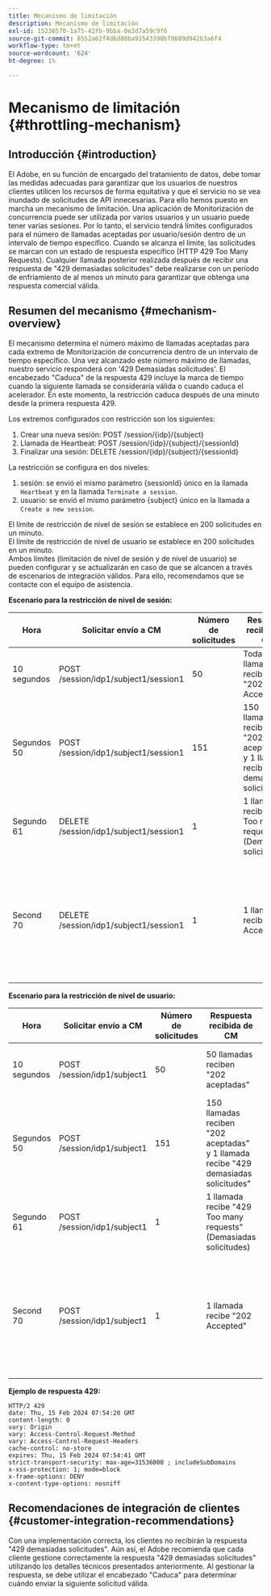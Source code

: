 ```yaml
---
title: Mecanismo de limitación
description: Mecanismo de limitación
exl-id: 15236570-1a75-42fb-9bba-0e2d7a59c9f6
source-git-commit: 8552a62f4d6d80ba91543390bf0689d942b3a6f4
workflow-type: tm+mt
source-wordcount: '624'
ht-degree: 1%

---
```


# Mecanismo de limitación {#throttling-mechanism}

## Introducción {#introduction}

El Adobe, en su función de encargado del tratamiento de datos, debe tomar las medidas adecuadas para garantizar que los usuarios de nuestros clientes utilicen los recursos de forma equitativa y que el servicio no se vea inundado de solicitudes de API innecesarias. Para ello hemos puesto en marcha un mecanismo de limitación.
Una aplicación de Monitorización de concurrencia puede ser utilizada por varios usuarios y un usuario puede tener varias sesiones. Por lo tanto, el servicio tendrá límites configurados para el número de llamadas aceptadas por usuario/sesión dentro de un intervalo de tiempo específico.
Cuando se alcanza el límite, las solicitudes se marcan con un estado de respuesta específico (HTTP 429 Too Many Requests). Cualquier llamada posterior realizada después de recibir una respuesta de &quot;429 demasiadas solicitudes&quot; debe realizarse con un período de enfriamiento de al menos un minuto para garantizar que obtenga una respuesta comercial válida.

## Resumen del mecanismo {#mechanism-overview}

El mecanismo determina el número máximo de llamadas aceptadas para cada extremo de Monitorización de concurrencia dentro de un intervalo de tiempo específico.
Una vez alcanzado este número máximo de llamadas, nuestro servicio responderá con &#39;429 Demasiadas solicitudes&#39;. El encabezado &quot;Caduca&quot; de la respuesta 429 incluye la marca de tiempo cuando la siguiente llamada se consideraría válida o cuando caduca el acelerador. En este momento, la restricción caduca después de una   minuto desde la primera respuesta 429.

Los extremos configurados con restricción son los siguientes:
1. Crear una nueva sesión: POST /session/{idp}/{subject}
2. Llamada de Heartbeat: POST /session/{idp}/{subject}/{sessionId}
3. Finalizar una sesión: DELETE /session/{idp}/{subject}/{sessionId}

La restricción se configura en dos niveles:
1. sesión: se envió el mismo parámetro {sessionId} único en la llamada `Heartbeat` y en la llamada `Terminate a session`.
2. usuario: se envió el mismo parámetro {subject} único en la llamada a `Create a new session`.

El límite de restricción de nivel de sesión se establece en 200 solicitudes en un minuto.\
El límite de restricción de nivel de usuario se establece en 200 solicitudes en un minuto.\
Ambos límites (limitación de nivel de sesión y de nivel de usuario) se pueden configurar y se actualizarán en caso de que se alcancen a través de escenarios de integración válidos. Para ello, recomendamos que se contacte con el equipo de asistencia.

**Escenario para la restricción de nivel de sesión:**

| Hora | Solicitar envío a CM | Número de solicitudes | Respuesta recibida de CM | Explicación |
|-----------|-----------------------------------------|--------------------|------------------------------------------------------------------------------|---------------------------------------------------------------------------------|
| 10 segundos | POST /session/idp1/subject1/session1 | 50 | Todas las llamadas reciben &quot;202 Accepted&quot; | 50 llamadas consumidas desde el límite |
| Segundos 50 | POST /session/idp1/subject1/session1 | 151 | 150 llamadas reciben &quot;202 aceptadas&quot; y 1 llamada recibe &quot;429 demasiadas solicitudes&quot; | 200 llamadas consumidas desde el límite y 1 llamada recibirá 429 respuestas |
| Segundo 61 | DELETE /session/idp1/subject1/session1 | 1 | 1 llamada recibe &quot;429 Too many requests&quot; (Demasiadas solicitudes) | Todavía no hay llamadas dentro del límite disponible |
| Second 70 | DELETE /session/idp1/subject1/session1 | 1 | 1 llamada recibe &quot;202 Accepted&quot; | Se ha establecido el límite de 200 llamadas disponibles porque han pasado 60 segundos desde las 10 segundas |

**Escenario para la restricción de nivel de usuario:**

| Hora | Solicitar envío a CM | Número de solicitudes | Respuesta recibida de CM | Explicación |
|-----------|------------------------------|--------------------|------------------------------------------------------------------------------|---------------------------------------------------------------------------------|
| 10 segundos | POST /session/idp1/subject1 | 50 | 50 llamadas reciben &quot;202 aceptadas&quot; | 50 llamadas consumidas desde el límite |
| Segundos 50 | POST /session/idp1/subject1 | 151 | 150 llamadas reciben &quot;202 aceptadas&quot; y 1 llamada recibe &quot;429 demasiadas solicitudes&quot; | 200 llamadas consumidas desde el límite y 1 llamada recibirá 429 respuestas |
| Segundo 61 | POST /session/idp1/subject1 | 1 | 1 llamada recibe &quot;429 Too many requests&quot; (Demasiadas solicitudes) | Todavía no hay llamadas dentro del límite disponible |
| Second 70 | POST /session/idp1/subject1 | 1 | 1 llamada recibe &quot;202 Accepted&quot; | Se ha establecido el límite de 200 llamadas disponibles porque han pasado 60 segundos desde las 10 segundas |

**Ejemplo de respuesta 429:**

```
HTTP/2 429
date: Thu, 15 Feb 2024 07:54:20 GMT
content-length: 0
vary: Origin
vary: Access-Control-Request-Method
vary: Access-Control-Request-Headers
cache-control: no-store
expires: Thu, 15 Feb 2024 07:54:41 GMT
strict-transport-security: max-age=31536000 ; includeSubDomains
x-xss-protection: 1; mode=block
x-frame-options: DENY
x-content-type-options: nosniff
```

## Recomendaciones de integración de clientes {#customer-integration-recommendations}

Con una implementación correcta, los clientes no recibirán la respuesta &quot;429 demasiadas solicitudes&quot;.
Aún así, el Adobe recomienda que cada cliente gestione correctamente la respuesta &quot;429 demasiadas solicitudes&quot; utilizando los detalles técnicos presentados anteriormente. Al gestionar la respuesta, se debe utilizar el encabezado &quot;Caduca&quot; para determinar cuándo enviar la siguiente solicitud válida.
